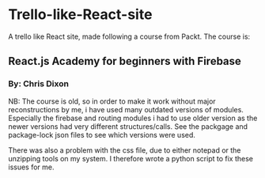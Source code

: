 # Trello-like-React-site

A trello like React site, made following a course from Packt.
The course is:
## React.js Academy for beginners with Firebase
### By: Chris Dixon



NB: The course is old, so in order to make it work without major reconstructions by me, i have used many outdated versions of modules. Especially the firebase and routing modules i had to use older version as the newer versions had very different structures/calls. See the packgage and package-lock json files to see which versions were used.

There was also a problem with the css file, due to either notepad or the unzipping tools on my system. I therefore wrote a python script to fix these issues for me.

